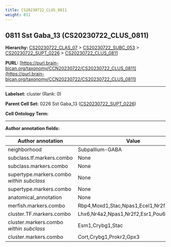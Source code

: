 ```yaml
---
title: CS20230722_CLUS_0811
weight: 811
---
```

## 0811 Sst Gaba_13 (CS20230722_CLUS_0811)
<b>Hierarchy: </b>
[CS20230722_CLAS_07](../CS20230722_CLAS_07) >
[CS20230722_SUBC_053](../CS20230722_SUBC_053) >
[CS20230722_SUPT_0226](../CS20230722_SUPT_0226) >
[CS20230722_CLUS_0811](../CS20230722_CLUS_0811)

**PURL:** [https://purl.brain-bican.org/taxonomy/CCN20230722/CS20230722_CLUS_0811](https://purl.brain-bican.org/taxonomy/CCN20230722/CS20230722_CLUS_0811)

---


**Labelset:** cluster (Rank: 0)

**Parent Cell Set:** 0226 Sst Gaba_13 ([CS20230722_SUPT_0226](../CS20230722_SUPT_0226))



**Cell Ontology Term:** 

[MARKER GENES.]: #


---

[TRANSFERRED ANNOTATIONS.]: #


[AUTHOR ANNOTATION FIELDS.]: #


**Author annotation fields:**

| Author annotation | Value |
|-------------------|-------|
|neighborhood|Subpallium-GABA|
|subclass.tf.markers.combo|None|
|subclass.markers.combo|None|
|supertype.markers.combo _within subclass_|None|
|supertype.markers.combo|None|
|anatomical_annotation|None|
|merfish.markers.combo|Rbp4,Moxd1,Stac,Npas1,Ecel1,Nr2f2,Cacng3|
|cluster.TF.markers.combo|Lhx6,Nr4a2,Npas1,Nr2f2,Esr1,Pou6f2|
|cluster.markers.combo _within subclass_|Esm1,Crybg1,Stac|
|cluster.markers.combo|Cort,Crybg1,Prokr2,Gpx3|
